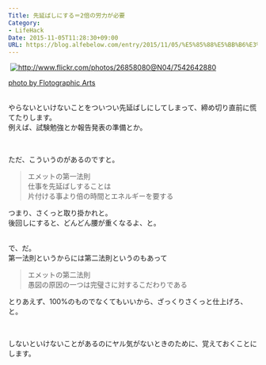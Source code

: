 ```yaml
---
Title: 先延ばしにする＝2倍の労力が必要
Category:
- LifeHack
Date: 2015-11-05T11:28:30+09:00
URL: https://blog.alfebelow.com/entry/2015/11/05/%E5%85%88%E5%BB%B6%E3%81%B0%E3%81%97%E3%81%AB%E3%81%99%E3%82%8B%EF%BC%9D2%E5%80%8D%E3%81%AE%E5%8A%B4%E5%8A%9B%E3%81%8C%E5%BF%85%E8%A6%81
---
```


<p> <a class="http-image" href="http://www.flickr.com/photos/26858080@N04/7542642880" target="_blank"><img class="http-image" src="http://farm9.staticflickr.com/8432/7542642880_4e9f2476fb.jpg" alt="http://www.flickr.com/photos/26858080@N04/7542642880" /></a></p>
<p><a href="http://www.flickr.com/photos/26858080@N04/7542642880">photo by Flotographic Arts</a></p>
<p><br />やらないといけないことをついつい先延ばしにしてしまって、締め切り直前に慌てたりします。<br />例えば、試験勉強とか報告発表の準備とか。</p>
<p> </p>
<p>ただ、こういうのがあるのですと。</p>
<blockquote>
<p>エメットの第一法則<br />仕事を先延ばしすることは<br />片付ける事より倍の時間とエネルギーを要する</p>
</blockquote>
<p>つまり、さくっと取り掛かれと。<br />後回しにすると、どんどん腰が重くなるよ、と。</p>
<p><br />で、だ。<br />第一法則というからには第二法則というのもあって</p>
<blockquote>
<p>エメットの第二法則<br />愚図の原因の一つは完璧さに対するこだわりである</p>
</blockquote>
<p>とりあえず、100%のものでなくてもいいから、ざっくりさくっと仕上げろ、と。</p>
<p> </p>
<p>しないといけないことがあるのにヤル気がないときのために、覚えておくことにします。</p>
